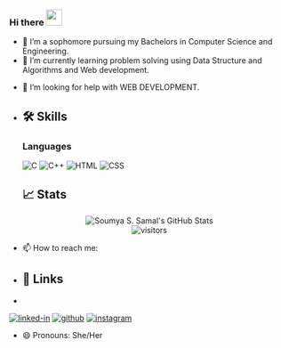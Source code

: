 ### Hi there <img src="https://media.giphy.com/media/hvRJCLFzcasrR4ia7z/giphy.gif" width="29px">

- 🔭 I’m a sophomore pursuing my Bachelors in Computer Science and Engineering.
- 🌱 I’m currently learning problem solving using Data Structure and Algorithms and Web development.
<!--- 👯 I’m looking to collaborate on WEB DEVELOPMENT.-->
- 🤔 I’m looking for help with WEB DEVELOPMENT.
- ## 🛠️ Skills

  ### Languages

  ![C](https://img.shields.io/badge/C-3776AB?style=for-the-badge&logo=python&logoColor=white)
  ![C++](https://img.shields.io/badge/C++-323330?style=for-the-badge&logo=javascript&logoColor=F7DF1E)
  ![HTML](https://img.shields.io/badge/HTML-3178C6?style=for-the-badge&logo=typescript&logoColor=white)
  ![CSS](https://img.shields.io/badge/CSS-28B6F6?style=for-the-badge&logo=dart&logoColor=white)


  ## 📈 Stats

<div align="center">
<img src="https://github-readme-stats.vercel.app/api?username=soumy47&show_icons=true&hide_border=true" alt="Soumya S. Samal's GitHub Stats">
</div>

<div align="center">
<img src="https://visitor-badge.laobi.icu/badge?page_id=soumy47.soumy47" alt="visitors">
</div>


- 📫 How to reach me:
- ## 🔗 Links
- 
[![linked-in](https://img.shields.io/badge/Linked_In-0077B5?style=for-the-badge&logo=LinkedIn&logoColor=white)](https://www.linkedin.com/in/soumya-s-samal-71973019a/)
[![github](https://img.shields.io/badge/GitHub-000000?style=for-the-badge&logo=GitHub&logoColor=white)](https://github.com/soumy47)
[![instagram](https://img.shields.io/badge/Instagram-E4405F?style=for-the-badge&logo=instagram&logoColor=white)](https://www.instagram.com/)

- 😄 Pronouns: She/Her

